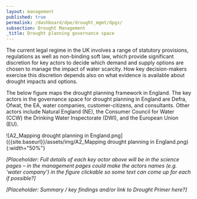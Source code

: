 ```yaml
---
layout: management
published: true
permalink: /dashboard/dpe/drought_mgmt/dpgs/
subsection: Drought Management
_title: Drought planning governance space
---
```


The current legal regime in the UK involves a range of statutory provisions, regulations as well as non-binding soft law, which provide significant discretion for key actors to decide which demand and supply options are chosen to manage the impact of water scarcity. How key decision-makers exercise this discretion depends also on what evidence is available about drought impacts and options.

The below figure maps the drought planning framework in England. The key actors in the governance space for drought planning in England are Defra, Ofwat, the EA, water companies, customer-citizens, and consultants. Other actors include Natural England (NE), the Consumer Council for Water (CCW) the Drinking Water Inspectorate (DWI), and the European Union (EU). 

![A2_Mapping drought planning in England.png]({{site.baseurl}}/assets/img/A2_Mapping drought planning in England.png){:width="50%"}

_[Placeholder: Full details of each key actor above will be in the science pages – in the management pages could make the actors names (e.g. ‘water company’) in the figure clickable so some text can come up for each if possible?]_

_[Placeholder: Summary / key findings and/or link to Drought Primer here?]_
